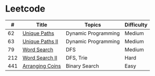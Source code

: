 # Leetcode

| #    | Title                                                        | Topics              | Difficulty |
| ---- | ------------------------------------------------------------ | ------------------- | ---------- |
| 62   | [Unique Paths](https://github.com/1464439923/leetcode/blob/master/python/UniquePath(62%2C63%2C980).md) | Dynamic Programming | Medium     |
| 63   | [Unique Paths II](https://github.com/1464439923/leetcode/blob/master/python/UniquePath(62%2C63%2C980).md) | Dynamic Programming | Medium     |
| 79   | [Word Search](https://github.com/1464439923/leetcode/blob/master/python/WordSearch(79%2C%20212).md) | DFS                 | Medium     |
| 212  | [Word Search II](https://github.com/1464439923/leetcode/blob/master/python/WordSearch(79%2C%20212).md) | DFS, Trie           | Hard       |
|441  | [Arranging Coins](https://github.com/1464439923/leetcode/blob/master/python/ArrangingCoins(441).md) | Binary Search          | Easy    |

